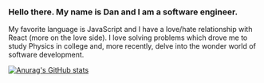 ### Hello there. My name is Dan and I am a software engineer. 

My favorite language is JavaScript and I have a love/hate relationship with React (more on the love side). I love solving problems which drove me to study Physics in college and, more recently, delve into the wonder world of software development. 
<!--
**dupchurch93/dupchurch93** is a ✨ _special_ ✨ repository because its `README.md` (this file) appears on your GitHub profile.

Here are some ideas to get you started:

- 🔭 I’m currently working on ...
- 🌱 I’m currently learning ...
- 👯 I’m looking to collaborate on ...
- 🤔 I’m looking for help with ...
- 💬 Ask me about ...
- 📫 How to reach me: ...
- 😄 Pronouns: ...
- ⚡ Fun fact: ...
-->
[![Anurag's GitHub stats](https://github-readme-stats.vercel.app/api?username=dupchurch93&show_icons=true&theme=cobalt)](https://github.com/anuraghazra/github-readme-stats)
